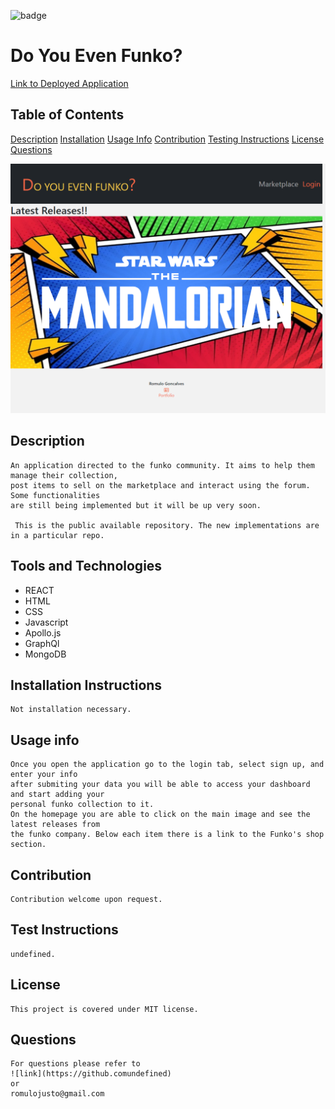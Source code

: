 ![badge](https://img.shields.io/static/v1?label=license&message=MIT&color=<green>)

# Do You Even Funko?

[Link to Deployed Application](https://guarded-sierra-75793.herokuapp.com/)
    
    

## Table of Contents
    
[Description](#description)
[Installation](#installation-instructions)
[Usage Info](#usage-info)
[Contribution](#contribution)
[Testing Instructions](#test-instructions)
[License](#license)
[Questions](#questions)
    
![Screenshot](./client/public/website.png)
## Description
    An application directed to the funko community. It aims to help them manage their collection,
    post items to sell on the marketplace and interact using the forum. Some functionalities 
    are still being implemented but it will be up very soon.

     This is the public available repository. The new implementations are in a particular repo.
## Tools and Technologies
 * REACT
 * HTML
 * CSS
 * Javascript
 * Apollo.js
 * GraphQl
 * MongoDB   
    
## Installation Instructions
    Not installation necessary.

## Usage info
    Once you open the application go to the login tab, select sign up, and enter your info 
    after submiting your data you will be able to access your dashboard and start adding your
    personal funko collection to it.
    On the homepage you are able to click on the main image and see the latest releases from
    the funko company. Below each item there is a link to the Funko's shop section.

## Contribution
    Contribution welcome upon request.

## Test Instructions
    undefined.    

## License
    This project is covered under MIT license.

## Questions
    For questions please refer to 
    ![link](https://github.comundefined)  
    or
    romulojusto@gmail.com
    
